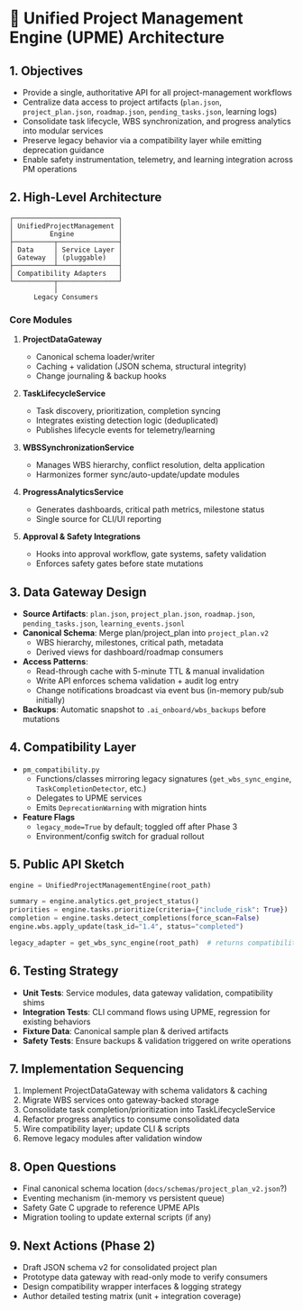 # 🧠 Unified Project Management Engine (UPME) Architecture

## 1. Objectives
- Provide a single, authoritative API for all project-management workflows
- Centralize data access to project artifacts (`plan.json`, `project_plan.json`, `roadmap.json`, `pending_tasks.json`, learning logs)
- Consolidate task lifecycle, WBS synchronization, and progress analytics into modular services
- Preserve legacy behavior via a compatibility layer while emitting deprecation guidance
- Enable safety instrumentation, telemetry, and learning integration across PM operations

## 2. High-Level Architecture
```
┌──────────────────────────┐
│ UnifiedProjectManagement │
│         Engine           │
├──────────┬───────────────┤
│ Data     │ Service Layer │
│ Gateway  │ (pluggable)   │
├──────────┴───────────────┤
│ Compatibility Adapters   │
└──────────┬───────────────┘
           │
      Legacy Consumers
```

### Core Modules
1. **ProjectDataGateway**
   - Canonical schema loader/writer
   - Caching + validation (JSON schema, structural integrity)
   - Change journaling & backup hooks

2. **TaskLifecycleService**
   - Task discovery, prioritization, completion syncing
   - Integrates existing detection logic (deduplicated)
   - Publishes lifecycle events for telemetry/learning

3. **WBSSynchronizationService**
   - Manages WBS hierarchy, conflict resolution, delta application
   - Harmonizes former sync/auto-update/update modules

4. **ProgressAnalyticsService**
   - Generates dashboards, critical path metrics, milestone status
   - Single source for CLI/UI reporting

5. **Approval & Safety Integrations**
   - Hooks into approval workflow, gate systems, safety validation
   - Enforces safety gates before state mutations

## 3. Data Gateway Design
- **Source Artifacts**: `plan.json`, `project_plan.json`, `roadmap.json`, `pending_tasks.json`, `learning_events.jsonl`
- **Canonical Schema**: Merge plan/project_plan into `project_plan.v2`
  - WBS hierarchy, milestones, critical path, metadata
  - Derived views for dashboard/roadmap consumers
- **Access Patterns**:
  - Read-through cache with 5-minute TTL & manual invalidation
  - Write API enforces schema validation + audit log entry
  - Change notifications broadcast via event bus (in-memory pub/sub initially)
- **Backups**: Automatic snapshot to `.ai_onboard/wbs_backups` before mutations

## 4. Compatibility Layer
- `pm_compatibility.py`
  - Functions/classes mirroring legacy signatures (`get_wbs_sync_engine`, `TaskCompletionDetector`, etc.)
  - Delegates to UPME services
  - Emits `DeprecationWarning` with migration hints
- **Feature Flags**
  - `legacy_mode=True` by default; toggled off after Phase 3
  - Environment/config switch for gradual rollout

## 5. Public API Sketch
```python
engine = UnifiedProjectManagementEngine(root_path)

summary = engine.analytics.get_project_status()
priorities = engine.tasks.prioritize(criteria={"include_risk": True})
completion = engine.tasks.detect_completions(force_scan=False)
engine.wbs.apply_update(task_id="1.4", status="completed")

legacy_adapter = get_wbs_sync_engine(root_path)  # returns compatibility wrapper
```

## 6. Testing Strategy
- **Unit Tests**: Service modules, data gateway validation, compatibility shims
- **Integration Tests**: CLI command flows using UPME, regression for existing behaviors
- **Fixture Data**: Canonical sample plan & derived artifacts
- **Safety Tests**: Ensure backups & validation triggered on write operations

## 7. Implementation Sequencing
1. Implement ProjectDataGateway with schema validators & caching
2. Migrate WBS services onto gateway-backed storage
3. Consolidate task completion/prioritization into TaskLifecycleService
4. Refactor progress analytics to consume consolidated data
5. Wire compatibility layer; update CLI & scripts
6. Remove legacy modules after validation window

## 8. Open Questions
- Final canonical schema location (`docs/schemas/project_plan_v2.json`?)
- Eventing mechanism (in-memory vs persistent queue)
- Safety Gate C upgrade to reference UPME APIs
- Migration tooling to update external scripts (if any)

## 9. Next Actions (Phase 2)
- Draft JSON schema v2 for consolidated project plan
- Prototype data gateway with read-only mode to verify consumers
- Design compatibility wrapper interfaces & logging strategy
- Author detailed testing matrix (unit + integration coverage)

